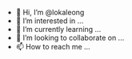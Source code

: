 - 👋 Hi, I’m @lokaleong
- 👀 I’m interested in ...
- 🌱 I’m currently learning ...
- 💞️ I’m looking to collaborate on ...
- 📫 How to reach me ...

<!---
lokaleong/lokaleong is a ✨ special ✨ repository because its `README.md` (this file) appears on your GitHub profile.
You can click the Preview link to take a look at your changes.
--->
